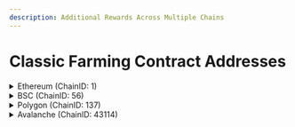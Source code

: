 ```yaml
---
description: Additional Rewards Across Multiple Chains
---
```


# Classic Farming Contract Addresses

<details>

<summary>Ethereum (ChainID: 1)</summary>

#### **RewardLocker:** 0xfab5186A194588F5AD5074Bd52659302906B4522

**FairLaunch 1:**

* Address: 0x31De05f28568e3d3D612BFA6A78B356676367470
* Rewards:
  * KNC: 0xdeFA4e8a7bcBA345F687a2f1456F5Edd9CE97202
  * RewardPerBlock: 4206070000000000000 (4.20607 KNC)
* Kyber's Pools:
  * Pool 0: 0x306121f1344ac5f84760998484c0176d7bfb7134 (USDC-USDT)
  * Pool 1: 0xce9874c42dce7fffbe5e48b026ff1182733266cb (WETH-USDT)
  * Pool 2: 0xd343d5dba2fba55eef58189619c05e33cab95ca1 (WBTC-USDT)
  * Pool 3: 0x1cf68Bbc2b6D3C6CfE1BD3590CF0E10b06a05F17 (WBTC-WETH)
  * Pool 4: 0x61639D6eC06C13a96B5eB9560b359D7c648C7759 (WETH-KNC)
  * Time:
    * Start block: 12734250
    * End block: 13334250
* Unbound's Pools:
  * Pool 5: 0xe0cA51b6cFAC04b215c3b6E473E3ec1412C93FC7 (UND-USDC)
  * Pool 6: 0x38FF2Ea1a930478f002af766e63774fc02f04fdF (UND-KNC)
  * Time:
    * Start block: 13557100 (Around 9pm SGT,, Nov 5th)
    * End block: 13953400 (duration 2 months)

**FairLaunch 2:**

* Address: 0xc93239B33239A901143e15473e4A852a0D92c53b
* Rewards:
  * XTK: 0x7f3edcdd180dbe4819bd98fee8929b5cedb3adeb
  * KNC: 0xdeFA4e8a7bcBA345F687a2f1456F5Edd9CE97202
* Pools:
  * 0: 0xf4c408835de8c68232f4746b5ed598608b17e98d
* Time:
  * Start block: 13262850
  * End block: 13631850

#### RewardLocker: 0xbbd817b146f73f4b8022dc998b2c275ddda166bf

**FairLaunch 3:**

* Address: 0x0FEEa33C4dE6f37A0Fc550028FddA2401B2Ee5Ce
* Lock Duration: 100,000 blocks \~ 14 days
* Reward Tokens:
  * EVRY: 0xd7dcd9b99787c619b4d57979521258d1a7267ad7
    * 285,714 tokens each pool.
  * KNC: 0xdeFA4e8a7bcBA345F687a2f1456F5Edd9CE97202
    * 23,530 tokens each pool.
* Pools:
  * 0: 0xdEb01e683FF0d2e3AdB852a03df28e1bA7c99774 - USDT-EVRY
  * 1: 0xE69Ba3f5FfE577BBA3A2bF8Ce949f7875D4C67DB - ETH-EVRY
* Time:
  * Start block: 13499600
  * End block: 14084600

**FairLaunch with Sipher:**

* Address: 0xc0601973451d9369252Aee01397c0270CD2Ecd60
* Lock Duration: 100,000 blocks \~ 14 days
* Reward Tokens:
  * KNC: 0xdeFA4e8a7bcBA345F687a2f1456F5Edd9CE97202
    * 150,000 KNC tokens.
* Pools:
  * 0: 0x9A56f30fF04884cB06da80cB3aEf09c6132f5E77 - SIPHER-WETH
    * Minted token: 0x7AD1AA614094bBD85DD2a03e7c791c348f81793b
* Time:
  * Start block: 13797200
  * End block: 14397200

</details>

<details>

<summary>BSC (ChainID: 56)</summary>

#### RewardLocker: [0xd93f7a2cbf4912158d6ccda585c9d234a0d70652](https://bscscan.com/address/0xd93f7a2cbf4912158d6ccda585c9d234a0d70652)

**FairLaunchV2:**

* Address: 0x3474b537da4358A08f916b1587dccdD9585376A4
* Rewards:
  * UNB: [0x301af3eff0c904dc5ddd06faa808f653474f7fcc](https://bscscan.com/address/0x301af3eff0c904dc5ddd06faa808f653474f7fcc)
* Pools:
  * 0: [0xa23b26fb74b1d11bF1112bc46607D6fFc6e6557A](https://bscscan.com/address/0xa23b26fb74b1d11bF1112bc46607D6fFc6e6557A)
    * Total Rewards: 16,666,666 UNB
    * Vesting: 14 days
* Time:
  * Start: 1654176600
  * End: 1664717400

#### RewardLocker: 0xfab5186A194588F5AD5074Bd52659302906B4522

* Lock Duration: 400,000 blocks

**FairLaunch 0:**

* Address: 0x31De05f28568e3d3D612BFA6A78B356676367470
* Rewards:
  * KNC: 0xfe56d5892bdffc7bf58f2e84be1b2c32d21c308b
* Pools:
  * 0: 0x6170b6d96167346896169b35e1e9585feab873bb
  * 1: 0xec303ce1edbebf7e71fc7b350341bb6a6a7a6381
  * 2: 0xc3daC2049616326E7D596cE52062789d96373b55
  * 3: 0xd26fa4D47Ab61C03259F0CBC9054890DF5C3B7aD
* Time:
  * Start block: 10557000
  * End block: 12229000

**FairLaunch 1:**

* Address: 0xcCAc8DFb75120140A5469282a13E9A60B1751276
* Rewards:
  * KNC: 0xfe56d5892bdffc7bf58f2e84be1b2c32d21c308b
  * HERO: 0xE8176d414560cFE1Bf82Fd73B986823B89E4F545
* Pools:
  * 0: 0x2D49F16C9ad4f1145bb27c9af71474F468a697c8
* Time:
  * Start block: 10964900
  * End block: 12636900

**FairLaunch 2:**

* Address: 0xc49b3b43565b76E5ba7A98613263E7bFdEf1140c
* Rewards:
  * FIWA: 0x633237c6fa30fae46cc5bb22014da30e50a718cc
  * KNC: 0xfe56d5892bdffc7bf58f2e84be1b2c32d21c308b
* Pools:
  * 0: 0xf81e106c5b44ba9a993fc1f456a4c8e54c47cf34
* Time:
  * Start block: 11078400
  * End block: 12806400

**FairLaunch 3:**

* Address: 0x829c27fd3013b944cbE76E92c3D6c45767c0C789
* Rewards:
  * CTR: 0xD6Cce248263ea1e2b8cB765178C944Fc16Ed0727
  * KNC: 0xfe56d5892bdffc7bf58f2e84be1b2c32d21c308b
* Pools:
  * 0: 0x97dBaf4aD688aEd04817121301a005B710E6067a (CTR-WBNB: 265,490 CTR + 20,700 KNC rewards)
* Time:
  * Start block: 11136955 (9pm SGT 22/09/2021)
  * End block: 12864955 (duration: 60 days)

**FairLaunch 4:**

* Address: 0x3D88bDa6ed7dA31E15E86A41CA015Ea50771448E
* Rewards:
  * EBA: 0x3944ac66b9b9b40a6474022d6962b6caa001b5e3
  * KNC: 0xfe56d5892bdffc7bf58f2e84be1b2c32d21c308b
* Pools:
  * 0: 0xf8e61e301a44df4e2dbaba570d2cb09039289b31 (EBA-BUSD: 2,000,000 EBA + 35,000 KNC rewards)
* Time:
  * Start block: 12799500 (2pm VNT 20/11/2021)
  * End block: 14419500 (duration: 60 days)

</details>

<details>

<summary>Polygon (ChainID: 137)</summary>

#### RewardLocker: 0x063DD8b5a42AaE93a014ce5FAbB5B70474667961

* LockDuration: 1200000 blocks

**FairLaunch 1:**

* Address: 0x829c27fd3013b944cbE76E92c3D6c45767c0C789
* Rewards:
  * KNC: 0x1C954E8fe737F99f68Fa1CCda3e51ebDB291948C
  * MATIC: 0x0000000000000000000000000000000000000000
* Pools:
  * 0: 0x45963db838a070cf7be8e7046fd63e23d376c665 (WMATIC-DAI)
    * rewardPerBlocks:
      * KNC: 23333333333333333 (0.02333 KNC)
      * MATIC: 113636250000000000 (0.11363625 MATIC)
  * 1: 0x37e6449b0e99befd2a708ea048d970f4ff4dc65d (WMATIC-KNC)
    * rewardPerBlocks
      * KNC: 37500000000000000 (0.0375 KNC)
      * MATIC: 75757500000000000 (0.0757575 MATIC)
* Time:
  * Start block: 16318000
  * End block: 18718000

**FairLaunch 2:**

* Address: 0x3aDd3034Fcf921F20c74c6149FB44921709595B1
* Rewards:
  * KNC: 0x1C954E8fe737F99f68Fa1CCda3e51ebDB291948C
* Pools:
  * 0: 0x3904aC366D348636694CB6720aa1540e76441b1B (USDC-USDT)
    * rewardPerBlocks:
      * KNC: 227500000000000000 (0.2275 KNC)
  * 1: 0x7018c0bd73255c8966d0b26634e0bc0c7595d255 (USDC-DAI)
    * rewardPerBlocks:
      * KNC: 227500000000000000 (0.2275 KNC)
  * 2: 0x95d708e9ee04b0136b98579141624d19c89b9d68 (USDC-WETH)
    * rewardPerBlocks:
      * KNC: 397916666666666666 (0.39791666 KNC)
  * 3: 0xd8b9e9444fcbf26bea4badd6142dd6a962bca86a (KNC-WETH)
    * rewardPerBlocks:
      * KNC: 136250000000000000 (0.13625 KNC)
* Time:
  * Start block: 16318000
  * End block: 18718000

**FairLaunch 3:**

* Address: 0xc0601973451d9369252Aee01397c0270CD2Ecd60
* Rewards:
  * KNC: 0x1C954E8fe737F99f68Fa1CCda3e51ebDB291948C
  * XDO: 0x3Dc7B06dD0B1f08ef9AcBbD2564f8605b4868EEA
* Pools:
  * 0: 0x2616f7285bdcb9c3d0422745b1c8a5751e0ea204
* Time:
  * Start block: 19204300
  * End block: 20190300

**FairLaunch 4:**

* Address: 0x7EB05d3115984547a50Ff0e2d247fB6948E1c252
* Rewards:
  * AUR: 0xfAdE2934b8E7685070149034384fB7863860D86e
* Pools:
  * 0: 0xa1219DBE76eEcBf7571Fed6b020Dd9154396B70e - 44 AUR as reward
  * 1: 0xbb2d00675B775E0F8acd590e08DA081B2a36D3a6 - 17 AUR as reward
  * 2: 0x439E6A13a5ce7FdCA2CC03bF31Fb631b3f5EF157 - 26 AUR as reward
  * 3: 0xA0fB4487c0935f01cBf9F0274FE3CdB21a965340 - 11 AUR as reward
* Start block: 19910900
* End block: 22110000

**FairLaunch 5:**

* Address: 0xc940acee228893c14274eF1bB64e631308E96e1A
* Rewards:
  * KNC: 0x1c954e8fe737f99f68fa1ccda3e51ebdb291948c
  * PGX: 0xc1c93D475dc82Fe72DBC7074d55f5a734F8cEEAE
* Pools:
  * 0: 0x3f1f398887525d2d9acd154ec5e4a3979adffae6 - (PGX/USDT: 5,000,000 PGX + 53,200 KNC).
* Start block: 21044700
* End block: 23298600

**FairLaunch 6:**

* Address: 0xc39bD0fAE646Cb026C73943C5B50E703de2a6532
* Rewards:
  * AUR: 0x6Fb2415463e949aF08ce50F83E94b7e008BABf07
* Pools:
  * 0: 0xa1219DBE76eEcBf7571Fed6b020Dd9154396B70e - 43 AUR as reward
  * 1: 0xbb2d00675B775E0F8acd590e08DA081B2a36D3a6 - 17 AUR as reward
  * 2: 0x439E6A13a5ce7FdCA2CC03bF31Fb631b3f5EF157 - 26 AUR as reward
  * 3: 0xa623aacf9eb4fc0a29515f08bdabb0d8ce385cf7 - 14 AUR as reward
* Start block: 22207500
* End block: 24500000

</details>

<details>

<summary>Avalanche (ChainID: 43114)</summary>

#### RewardLocker: 0xf530a090EF6481cfB33F98c63532E7745abab58A

* Lock Duration: 650000 blocks

**FairLaunch 0:**

* Address: 0x98910F7f13496fcDE2ade93648F05b4854Fc99D9
* Rewards:
  * AVAX: 0x0000000000000000000000000000000000000000
* Pools:
  * 0: 0xe1dAd9E06380bC8962e259dDd6a5257A4f56d525
  * 1: 0x0f0fc5a5029e3d155708356b422d22cc29f8b3d4
* Time
  * Start bock: 4467000
  * End block: 7267000

**FairLaunch 1:**

* Address: 0x854Cf246b09c7366AEe5abce92fA167bfE7f3E75
* Rewards:
  * APEIN: 0x938fe3788222a74924e062120e7bfac829c719fb - total 2,025 APEIN
* Pools:
  * 0: 0x535a99a079d64b8c3f4cc264eba70d82992b224b (APEIN-AVAX)
* Time:
  * Start Block: 4660725
  * End Block: 6054275

**FairLaunch 2:**

* Address: 0x3133C5C35947dBcA7A76Ee05f106a7c63BFD5C3F
* Rewards:
  * DYP: 0x3133C5C35947dBcA7A76Ee05f106a7c63BFD5C3F - total 480,000 DYP
* Pools:
  * 0: 0x44d1b2974b3b8CE93B261f6D15DcE5ad57f8933B (DYP - AVAX)
* Time:
  * Start Block: 5229000
  * End Block: 8018000

**FairLaunch 3:**

* Address: 0xD169410524Ab1c3C51F56a856a2157B88d4D4FF5
* Rewards:
  * KNC: 0x39fC9e94Caeacb435842FADeDeCB783589F50f5f - total 74,925 KNC
* Pools:
  * 0: 0x44d1b2974b3b8CE93B261f6D15DcE5ad57f8933B (DYP - WAVAX)
* Time:
  * Start Block: 9430000
  * End Block: 10840000

</details>
